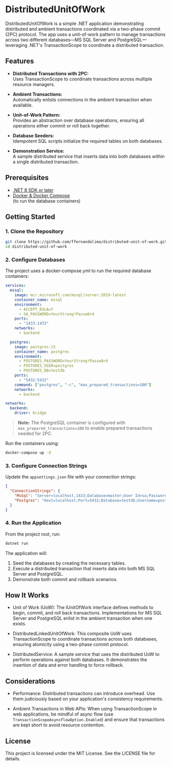 # DistributedUnitOfWork

DistributedUnitOfWork is a simple .NET application demonstrating distributed and ambient transactions coordinated via a two-phase commit (2PC) protocol. The app uses a unit-of-work pattern to manage transactions across two different databases—MS SQL Server and PostgreSQL—leveraging .NET's TransactionScope to coordinate a distributed transaction.

## Features

- **Distributed Transactions with 2PC:**  
  Uses TransactionScope to coordinate transactions across multiple resource managers.
  
- **Ambient Transactions:**  
  Automatically enlists connections in the ambient transaction when available.
  
- **Unit-of-Work Pattern:**  
  Provides an abstraction over database operations, ensuring all operations either commit or roll back together.

- **Database Seeders:**  
  Idempotent SQL scripts initialize the required tables on both databases.

- **Demonstration Service:**  
  A sample distributed service that inserts data into both databases within a single distributed transaction.

## Prerequisites

- [.NET 8 SDK or later](https://dotnet.microsoft.com/download)
- [Docker & Docker Compose](https://docs.docker.com/compose/install/)  
  (to run the database containers)

## Getting Started

### 1. Clone the Repository

```bash
git clone https://github.com/ffernandolima/distributed-unit-of-work.git
cd distributed-unit-of-work
```

### 2. Configure Databases

The project uses a docker-compose.yml to run the required database containers:

```yml
services:
  mssql:
    image: mcr.microsoft.com/mssql/server:2019-latest
    container_name: mssql
    environment:
      - ACCEPT_EULA=Y
      - SA_PASSWORD=YourStrong!Passw0rd
    ports:
      - "1433:1433"
    networks:
      - backend

  postgres:
    image: postgres:13
    container_name: postgres
    environment:
      - POSTGRES_PASSWORD=YourStrong!Passw0rd
      - POSTGRES_USER=postgres
      - POSTGRES_DB=testdb
    ports:
      - "5432:5432"
    command: ["postgres", "-c", "max_prepared_transactions=100"]
    networks:
      - backend

networks:
  backend:
    driver: bridge
```

> **Note:** The PostgreSQL container is configured with `max_prepared_transactions=100` to enable prepared transactions needed for 2PC.

Run the containers using:

```bash
docker-compose up -d
```

### 3. Configure Connection Strings

Update the `appsettings.json` file with your connection strings:

```json
{
  "ConnectionStrings": {
    "MsSql": "Server=localhost,1433;Database=master;User Id=sa;Password=YourStrong!Passw0rd;TrustServerCertificate=True;",
    "Postgres": "Host=localhost;Port=5432;Database=testdb;Username=postgres;Password=YourStrong!Passw0rd;"
  }
}
```

### 4. Run the Application

From the project root, run:

```bash
dotnet run
```

The application will:

1. Seed the databases by creating the necessary tables.
2. Execute a distributed transaction that inserts data into both MS SQL Server and PostgreSQL.
3. Demonstrate both commit and rollback scenarios.

## How It Works

- Unit of Work (UoW):
The IUnitOfWork interface defines methods to begin, commit, and roll back transactions. Implementations for MS SQL Server and PostgreSQL enlist in the ambient transaction when one exists.

- DistributedLinkedUnitOfWork:
This composite UoW uses TransactionScope to coordinate transactions across both databases, ensuring atomicity using a two-phase commit protocol.

- DistributedService:
A sample service that uses the distributed UoW to perform operations against both databases. It demonstrates the insertion of data and error handling to force rollback.

## Considerations

- Performance:
Distributed transactions can introduce overhead. Use them judiciously based on your application's consistency requirements.

- Ambient Transactions in Web APIs:
When using TransactionScope in web applications, be mindful of async flow (use `TransactionScopeAsyncFlowOption.Enabled`) and ensure that transactions are kept short to avoid resource contention.

## License

This project is licensed under the MIT License. See the LICENSE file for details.